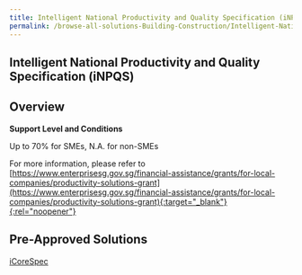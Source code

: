 ```yaml
---
title: Intelligent National Productivity and Quality Specification (iNPQS)
permalink: /browse-all-solutions-Building-Construction/Intelligent-National-Productivity-and-Quality-Specification--iNPQS-
---
```


## Intelligent National Productivity and Quality Specification (iNPQS)
## Overview

**Support Level and Conditions**

Up to 70% for SMEs, N.A. for non-SMEs

For more information, please refer to
[https://www.enterprisesg.gov.sg/financial-assistance/grants/for-local-companies/productivity-solutions-grant](https://www.enterprisesg.gov.sg/financial-assistance/grants/for-local-companies/productivity-solutions-grant){:target="_blank"}{:rel="noopener"}

## Pre-Approved Solutions

<a href='/productivity-solutions-grant/solutionrepo/solution1754' target='_blank'>iCoreSpec</a><br>
